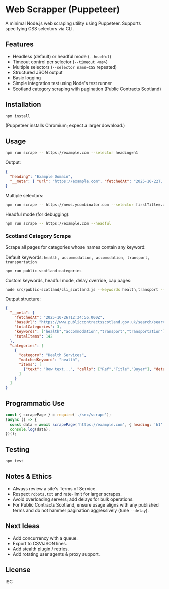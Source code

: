 # Web Scrapper (Puppeteer)

A minimal Node.js web scraping utility using Puppeteer. Supports specifying CSS selectors via CLI.

## Features
- Headless (default) or headful mode (`--headful`)
- Timeout control per selector (`--timeout <ms>`)
- Multiple selectors (`--selector name=CSS` repeated)
- Structured JSON output
- Basic logging
- Simple integration test using Node's test runner
 - Scotland category scraping with pagination (Public Contracts Scotland)

## Installation
```bash
npm install
```
(Puppeteer installs Chromium; expect a larger download.)

## Usage
```bash
npm run scrape -- https://example.com --selector heading=h1
```
Output:
```json
{
  "heading": "Example Domain",
  "__meta": { "url": "https://example.com", "fetchedAt": "2025-10-22T...Z", "success": 1 }
}
```

Multiple selectors:
```bash
npm run scrape -- https://news.ycombinator.com --selector firstTitle=.athing .titleline a --selector subtext=.subtext --timeout 10000
```

Headful mode (for debugging):
```bash
npm run scrape -- https://example.com --headful
```

### Scotland Category Scrape
Scrape all pages for categories whose names contain any keyword:

Default keywords: `health, accommodation, accomodation, transport, transportation`

```bash
npm run public-scotland:categories
```

Custom keywords, headful mode, delay override, cap pages:
```bash
node src/public-scotland/cli_scotland.js --keywords health,transport --headful --delay 2000 --maxPages 50 --output scotland_results.json
```

Output structure:
```json
{
  "__meta": {
    "fetchedAt": "2025-10-26T12:34:56.000Z",
    "baseUrl": "https://www.publiccontractsscotland.gov.uk/search/search_mainpage.aspx",
    "totalCategories": 3,
    "keywords": ["health","accommodation","transport","transportation"],
    "totalItems": 142
  },
  "categories": [
    {
      "category": "Health Services",
      "matchedKeyword": "health",
      "items": [
        {"text": "Row text...", "cells": ["Ref","Title","Buyer"], "detailUrl": "https://...", "category": "Health Services"}
      ]
    }
  ]
}
```

## Programmatic Use
```js
const { scrapePage } = require('./src/scrape');
(async () => {
  const data = await scrapePage('https://example.com', { heading: 'h1' }, { timeoutMs: 6000 });
  console.log(data);
})();
```

## Testing
```bash
npm test
```

## Notes & Ethics
- Always review a site's Terms of Service.
- Respect `robots.txt` and rate-limit for larger scrapes.
- Avoid overloading servers; add delays for bulk operations.
- For Public Contracts Scotland, ensure usage aligns with any published terms and do not hammer pagination aggressively (tune `--delay`).

## Next Ideas
- Add concurrency with a queue.
- Export to CSV/JSON lines.
- Add stealth plugin / retries.
- Add rotating user agents & proxy support.

## License
ISC
